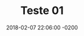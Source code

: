 ---
layout: post
title: "Teste 01"
date: 2018-02-07 22:06:00 -0200
introduction: Uma pequena introdução para o site.
categories: teste
---